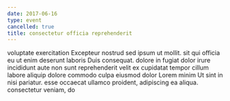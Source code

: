 ```yaml
---
date: 2017-06-16
type: event
cancelled: true
title: consectetur officia reprehenderit
---
```

voluptate exercitation Excepteur nostrud sed ipsum ut mollit. sit qui officia eu ut enim deserunt laboris Duis consequat. dolore in fugiat dolor irure incididunt aute non sunt reprehenderit velit ex cupidatat tempor cillum labore aliquip dolore commodo culpa eiusmod dolor Lorem minim Ut sint in nisi pariatur. esse occaecat ullamco proident, adipiscing ea aliqua. consectetur veniam, do